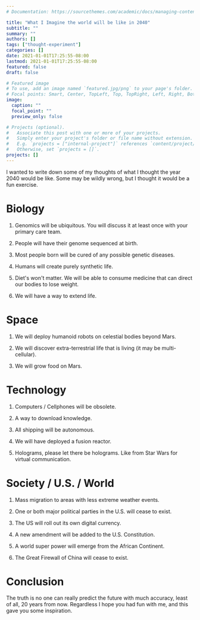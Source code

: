 ```yaml
---
# Documentation: https://sourcethemes.com/academic/docs/managing-content/

title: "What I Imagine the world will be like in 2040"
subtitle: ""
summary: ""
authors: []
tags: ["thought-experiment"]
categories: []
date: 2021-01-01T17:25:55-08:00
lastmod: 2021-01-01T17:25:55-08:00
featured: false
draft: false

# Featured image
# To use, add an image named `featured.jpg/png` to your page's folder.
# Focal points: Smart, Center, TopLeft, Top, TopRight, Left, Right, BottomLeft, Bottom, BottomRight.
image:
  caption: ""
  focal_point: ""
  preview_only: false

# Projects (optional).
#   Associate this post with one or more of your projects.
#   Simply enter your project's folder or file name without extension.
#   E.g. `projects = ["internal-project"]` references `content/project/deep-learning/index.md`.
#   Otherwise, set `projects = []`.
projects: []
---
```


I wanted to write down some of my thoughts of what I thought the year 2040 would be like. 
Some may be wildly wrong, but I thought it would be a fun exercise. 

# Biology

1. Genomics will be ubiquitous. You will discuss it at least once with your primary care team.

2. People will have their genome sequenced at birth.

3. Most people born will be cured of any possible genetic diseases.

4. Humans will create purely synthetic life.

5. Diet's won't matter. We will be able to consume medicine that can direct our bodies to lose weight.

6. We will have a way to extend life.

# Space

1. We will deploy humanoid robots on celestial bodies beyond Mars.

2. We will discover extra-terrestrial life that is living (it may be multi-cellular).

3. We will grow food on Mars.

# Technology

1. Computers / Cellphones will be obsolete.

2. A way to download knowledge.

3. All shipping will be autonomous.

4. We will have deployed a fusion reactor.

5. Holograms, please let there be holograms. Like from Star Wars for virtual communication.

# Society / U.S. / World

1. Mass migration to areas with less extreme weather events.

2. One or both major political parties in the U.S. will cease to exist.

3. The US will roll out its own digital currency.

4. A new amendment will be added to the U.S. Constitution.

5. A world super power will emerge from the African Continent.

6. The Great Firewall of China will cease to exist. 

# Conclusion

The truth is no one can really predict the future with much accuracy, least of all, 20 years from now. Regardless I hope you had fun with me, and this gave you some inspiration.




